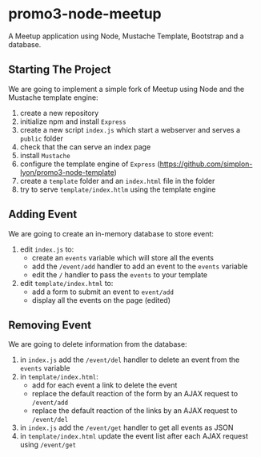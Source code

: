 # promo3-node-meetup
A Meetup application using Node, Mustache Template, Bootstrap and a database. 

## Starting The Project

We are going to implement a simple fork of Meetup using Node and the Mustache template engine:

1. create a new repository
2. initialize npm and install `Express`
3. create a new script `index.js` which start a webserver and serves a `public` folder
4. check that the can serve an index page
5. install `Mustache`
6. configure the template engine of `Express` (https://github.com/simplon-lyon/promo3-node-template)
7. create a `template` folder and an `index.html` file in the folder
8. try to serve `template/index.htlm` using the template engine

## Adding Event

We are going to create an in-memory database to store event:

1. edit `index.js` to:
    - create an `events` variable which will store all the events
    - add the `/event/add` handler to add an event to the `events` variable
    - edit the `/` handler to pass the `events` to your template
2. edit `template/index.html` to:
    - add a form to submit an event to `event/add`
   - display all the events on the page (edited)

## Removing Event

We are going to delete information from the database:

1. in `index.js` add the `/event/del` handler to delete an event from the `events` variable
2. in `template/index.html`:
    - add for each event a link to delete the event
    - replace the default reaction of the form by an AJAX request to `/event/add`
   - replace the default reaction of the links by an AJAX request to `/event/del`
5. in `index.js` add the `/event/get` handler to get all events as JSON
6. in `template/index.html` update the event list after each AJAX request using `/event/get`